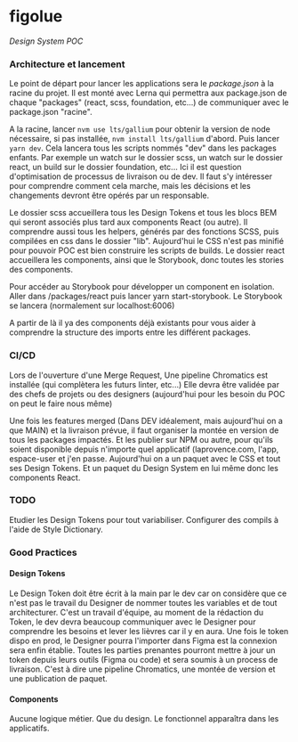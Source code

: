 
# figolue
*Design System POC*

### Architecture et lancement
Le point de départ pour lancer les applications sera le *package.json* à la racine du projet.
Il est monté avec Lerna qui permettra aux package.json de chaque "packages" (react, scss, foundation, etc...) de communiquer avec le package.json "racine".

A la racine, lancer `nvm use lts/gallium` pour obtenir la version de node nécessaire, si pas installée, `nvm install lts/gallium` d'abord.
Puis lancer `yarn dev`. Cela lancera tous les scripts nommés "dev" dans les packages enfants.
Par exemple un watch sur le dossier scss, un watch sur le dossier react, un build sur le dossier foundation, etc...
Ici il est question d'optimisation de processus de livraison ou de dev.
Il faut s'y intéresser pour comprendre comment cela marche, mais les décisions et les changements devront être opérés par un responsable.

Le dossier scss accueillera tous les Design Tokens et tous les blocs BEM qui seront associés plus tard aux components React (ou autre).
Il comprendre aussi tous les helpers, générés par des fonctions SCSS, puis compilées en css dans le dossier "lib".
Aujourd'hui le CSS n'est pas minifié pour pouvoir POC est bien construire les scripts de builds.
Le dossier react accueillera les components, ainsi que le Storybook, donc toutes les stories des components.

Pour accéder au Storybook pour développer un component en isolation. Aller dans /packages/react puis lancer yarn start-storybook.
Le Storybook se lancera (normalement sur localhost:6006)

A partir de là il ya des components déjà existants pour vous aider à comprendre la structure des imports entre les différent packages.

### CI/CD
Lors de l'ouverture d'une Merge Request, Une pipeline Chromatics est installée (qui complètera les futurs linter, etc...)
Elle devra être validée par des chefs de projets ou des designers (aujourd'hui pour les besoin du POC on peut le faire nous même)

Une fois les features merged (Dans DEV idéalement, mais aujourd'hui on a que MAIN) et la livraison prévue,
il faut organiser la montée en version de tous les packages impactés. Et les publier sur NPM ou autre, pour qu'ils soient disponible depuis n'importe quel applicatif
(laprovence.com, l'app, espace-user et j'en passe.
Aujourd'hui on a un paquet avec le CSS et tout ses Design Tokens. Et un paquet du Design System en lui même donc les components React.

### TODO
Etudier les Design Tokens pour tout variabiliser.
Configurer des compils à l'aide de Style Dictionary.

### Good Practices

#### Design Tokens
Le Design Token doit être écrit à la main par le dev car on considère que ce n'est pas le travail du Designer de nommer toutes les variables et de tout architecturer.
C'est un travail d'équipe, au moment de la rédaction du Token, le dev devra beaucoup communiquer avec le Designer pour comprendre les besoins et lever les lièvres car il y en aura.
Une fois le token dispo en prod, le Designer pourra l'importer dans Figma est la connexion sera enfin établie.
Toutes les parties prenantes pourront mettre à jour un token depuis leurs outils (Figma ou code) et sera soumis à un process de livraison.
C'est à dire une pipeline Chromatics, une montée de version et une publication de paquet.

#### Components
Aucune logique métier. Que du design. Le fonctionnel apparaîtra dans les applicatifs.
